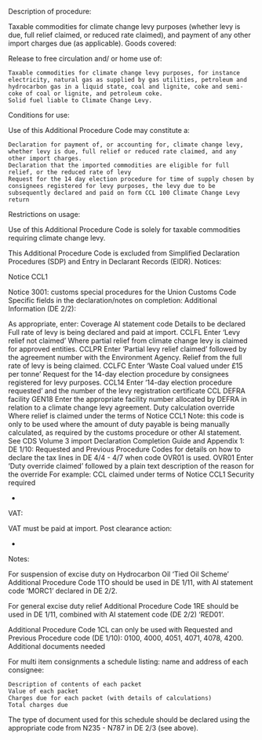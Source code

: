 Description of procedure:

Taxable commodities for climate change levy purposes (whether levy is due, full relief claimed, or reduced rate claimed), and payment of any other import charges due (as applicable).
Goods covered:

Release to free circulation and/ or home use of:

    Taxable commodities for climate change levy purposes, for instance electricity, natural gas as supplied by gas utilities, petroleum and hydrocarbon gas in a liquid state, coal and lignite, coke and semi-coke of coal or lignite, and petroleum coke.
    Solid fuel liable to Climate Change Levy.

Conditions for use:

Use of this Additional Procedure Code may constitute a:

    Declaration for payment of, or accounting for, climate change levy, whether levy is due, full relief or reduced rate claimed, and any other import charges.
    Declaration that the imported commodities are eligible for full relief, or the reduced rate of levy
    Request for the 14 day election procedure for time of supply chosen by consignees registered for levy purposes, the levy due to be subsequently declared and paid on form CCL 100 Climate Change Levy return

Restrictions on usage:

Use of this Additional Procedure Code is solely for taxable commodities requiring climate change levy.

This Additional Procedure Code is excluded from Simplified Declaration Procedures (SDP) and Entry in Declarant Records (EIDR).
Notices:

Notice CCL1

Notice 3001: customs special procedures for the Union Customs Code
Specific fields in the declaration/notes on completion:
Additional Information (DE 2/2):

As appropriate, enter:
Coverage  AI statement code  Details to be declared
Full rate of levy is being declared and paid at import.  CCLFL  Enter ‘Levy relief not claimed’
Where partial relief from climate change levy is claimed for approved entities.  CCLPR  Enter ‘Partial levy relief claimed’ followed by the agreement number with the Environment Agency.
Relief from the full rate of levy is being claimed.  CCLFC  Enter ‘Waste Coal valued under £15 per tonne’
Request for the 14-day election procedure by consignees registered for levy purposes.  CCL14  Enter ‘14-day election procedure requested’ and the number of the levy registration certificate
CCL DEFRA facility  GEN18  Enter the appropriate facility number allocated by DEFRA in relation to a climate change levy agreement.
Duty calculation override
Where relief is claimed under the terms of Notice CCL1
Note: this code is only to be used where the amount of duty payable is being manually calculated, as required by the customs procedure or other AI statement.
See CDS Volume 3 import Declaration Completion Guide and Appendix 1: DE 1/10: Requested and Previous Procedure Codes for details on how to declare the tax lines in DE 4/4 - 4/7 when code OVR01 is used.  OVR01  Enter ‘Duty override claimed’ followed by a plain text description of the reason for the override
For example: CCL claimed under terms of Notice CCL1
Security required

-
VAT:

VAT must be paid at import.
Post clearance action:

-
Notes:

For suspension of excise duty on Hydrocarbon Oil ‘Tied Oil Scheme’ Additional Procedure Code 1TO should be used in DE 1/11, with AI statement code ‘MORC1’ declared in DE 2/2.

For general excise duty relief Additional Procedure Code 1RE should be used in DE 1/11, combined with AI statement code (DE 2/2) ‘RED01’.

Additional Procedure Code 1CL can only be used with Requested and Previous Procedure code (DE 1/10): 0100, 4000, 4051, 4071, 4078, 4200.
Additional documents needed

For multi item consignments a schedule listing: name and address of each consignee:

    Description of contents of each packet
    Value of each packet
    Charges due for each packet (with details of calculations)
    Total charges due

The type of document used for this schedule should be declared using the appropriate code from N235 - N787 in DE 2/3 (see above).
